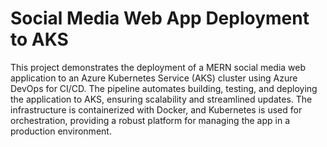 
# Social Media Web App Deployment to AKS

This project demonstrates the deployment of a MERN social media web application to an Azure Kubernetes Service (AKS) cluster using Azure DevOps for CI/CD. The pipeline automates building, testing, and deploying the application to AKS, ensuring scalability and streamlined updates. The infrastructure is containerized with Docker, and Kubernetes is used for orchestration, providing a robust platform for managing the app in a production environment.

